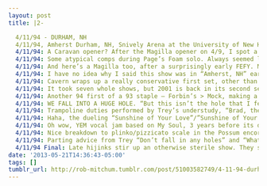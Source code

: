 ```yaml
---
layout: post
title: |2-

  4/11/94 - DURHAM, NH
  4/11/94, Amherst Durham, NH, Snively Arena at the University of New Hampshire. Last stop before Broadway. http://www.phishtracks.com/shows/1994-04-11 …
  4/11/94: A Caravan opener? After the Magilla opener on 4/9, I spot a trend, though the trend might be The Waning Days of Phish-Jazz.
  4/11/94: Some atypical comps during Page’s Foam solo. Always seemed like Foam could be a mellower Maze if it wanted.
  4/11/94: And here’s a Magilla too, after a surprisingly early FEFY. Mellow set all around, maybe Trey’s injury adrenaline has faded.
  4/11/94: I have no idea why I said this show was in “Amherst, NH” earlier. It’s Durham, NH. Sorry Live Free or Diers.
  4/11/94: Cavern wraps up a really conservative first set, other than the jazz treats. Lots of playing it safe in these early 94 arena shows.
  4/11/94: It took seven whole shows, but 2001 is back in its second set opener slot for the first time this year. Still in radio edit form.
  4/11/94: Another 94 first of a 93 staple — Forbin’s > Mock, making a rare second set appearance. Narration is floating, floating, then…
  4/11/94: WE FALL INTO A HUGE HOLE. “But this isn’t the hole that I fell in yesterday, so you’re not going to end up with torn ligaments.”
  4/11/94: Trampoline duties performed by Trey’s understudy, “Brad, the guy who throws the balls out.”
  4/11/94: Haha, the dueling “Sunshine of Your Love”/”Sunshine of Your Life” teases in YEM. Love it.
  4/11/94: Oh wow, YEM vocal jam based on My Soul, 3 years before its debut. I hate My Soul, but that’s still interesting.
  4/11/94: Nice breakdown to plinko/pizzicato scale in the Possum encore, with more Sunshine of Your Love referencing.
  4/11/94: Parting advice from Trey “Don’t fall in any holes” and “Whatever you do, take care of your ankle.” #HealthTips
  4/11/94 Final: Late hijinks stir up an otherwise sterile show. They sound tight, in both senses of the word, heading into the Beacon run.
date: '2013-05-21T14:36:43-05:00'
tags: []
tumblr_url: http://rob-mitchum.tumblr.com/post/51003582749/4-11-94-durham-nh-4-11-94-amherst-durham-nh
---
```

